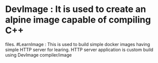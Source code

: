 # DevImage : It is used to create an alpine image capable of compiling C++
files.
#LearnImage : This is used to build simple docker images having simple HTTP
server for learing. HTTP server application is custom build using DevImage
compiler/image
